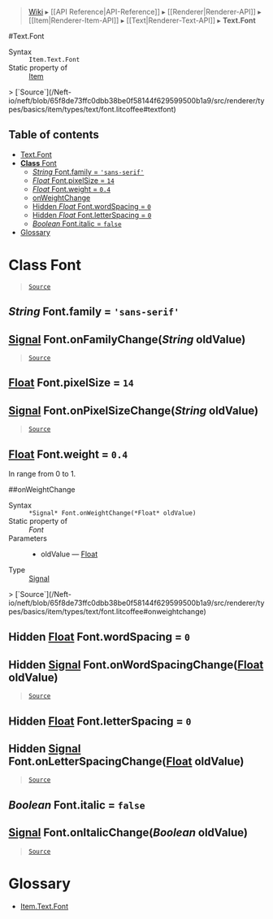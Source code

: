 > [Wiki](Home) ▸ [[API Reference|API-Reference]] ▸ [[Renderer|Renderer-API]] ▸ [[Item|Renderer-Item-API]] ▸ [[Text|Renderer-Text-API]] ▸ **Text.Font**

#Text.Font
<dl><dt>Syntax</dt><dd><code>Item.Text.Font</code></dd><dt>Static property of</dt><dd><a href="/Neft-io/neft/wiki/API/Renderer-Item-API#class-item">Item</a></dd></dl>
> [`Source`](/Neft-io/neft/blob/65f8de73ffc0dbb38be0f58144f629599500b1a9/src/renderer/types/basics/item/types/text/font.litcoffee#textfont)

## Table of contents
* [Text.Font](#textfont)
* [**Class** Font](#class-font)
  * [*String* Font.family = `'sans-serif'`](#string-fontfamily--sansserif)
  * [*Float* Font.pixelSize = `14`](#float-fontpixelsize--14)
  * [*Float* Font.weight = `0.4`](#float-fontweight--04)
  * [onWeightChange](#onweightchange)
  * [Hidden *Float* Font.wordSpacing = `0`](#hidden-float-fontwordspacing--0)
  * [Hidden *Float* Font.letterSpacing = `0`](#hidden-float-fontletterspacing--0)
  * [*Boolean* Font.italic = `false`](#boolean-fontitalic--false)
* [Glossary](#glossary)

# **Class** Font

> [`Source`](/Neft-io/neft/blob/65f8de73ffc0dbb38be0f58144f629599500b1a9/src/renderer/types/basics/item/types/text/font.litcoffee#class-font)

## *String* Font.family = `'sans-serif'`

## [Signal](/Neft-io/neft/wiki/API/Signal-API#class-signal) Font.onFamilyChange(*String* oldValue)

> [`Source`](/Neft-io/neft/blob/65f8de73ffc0dbb38be0f58144f629599500b1a9/src/renderer/types/basics/item/types/text/font.litcoffee#string-fontfamily--sansserif-signal-fontonfamilychangestring-oldvalue)

## [Float](/Neft-io/neft/wiki/API/Utils-API#isfloat) Font.pixelSize = `14`

## [Signal](/Neft-io/neft/wiki/API/Signal-API#class-signal) Font.onPixelSizeChange(*String* oldValue)

> [`Source`](/Neft-io/neft/blob/65f8de73ffc0dbb38be0f58144f629599500b1a9/src/renderer/types/basics/item/types/text/font.litcoffee#float-fontpixelsize--14-signal-fontonpixelsizechangestring-oldvalue)

## [Float](/Neft-io/neft/wiki/API/Utils-API#isfloat) Font.weight = `0.4`

In range from 0 to 1.

##onWeightChange
<dl><dt>Syntax</dt><dd><code>&#x2A;Signal&#x2A; Font.onWeightChange(&#x2A;Float&#x2A; oldValue)</code></dd><dt>Static property of</dt><dd><i>Font</i></dd><dt>Parameters</dt><dd><ul><li>oldValue — <a href="/Neft-io/neft/wiki/API/Utils-API#isfloat">Float</a></li></ul></dd><dt>Type</dt><dd><a href="/Neft-io/neft/wiki/API/Signal-API#class-signal">Signal</a></dd></dl>
> [`Source`](/Neft-io/neft/blob/65f8de73ffc0dbb38be0f58144f629599500b1a9/src/renderer/types/basics/item/types/text/font.litcoffee#onweightchange)

## Hidden [Float](/Neft-io/neft/wiki/API/Utils-API#isfloat) Font.wordSpacing = `0`

## Hidden [Signal](/Neft-io/neft/wiki/API/Signal-API#class-signal) Font.onWordSpacingChange([Float](/Neft-io/neft/wiki/API/Utils-API#isfloat) oldValue)

> [`Source`](/Neft-io/neft/blob/65f8de73ffc0dbb38be0f58144f629599500b1a9/src/renderer/types/basics/item/types/text/font.litcoffee#hidden-float-fontwordspacing--0-hidden-signal-fontonwordspacingchangefloat-oldvalue)

## Hidden [Float](/Neft-io/neft/wiki/API/Utils-API#isfloat) Font.letterSpacing = `0`

## Hidden [Signal](/Neft-io/neft/wiki/API/Signal-API#class-signal) Font.onLetterSpacingChange([Float](/Neft-io/neft/wiki/API/Utils-API#isfloat) oldValue)

> [`Source`](/Neft-io/neft/blob/65f8de73ffc0dbb38be0f58144f629599500b1a9/src/renderer/types/basics/item/types/text/font.litcoffee#hidden-float-fontletterspacing--0-hidden-signal-fontonletterspacingchangefloat-oldvalue)

## *Boolean* Font.italic = `false`

## [Signal](/Neft-io/neft/wiki/API/Signal-API#class-signal) Font.onItalicChange(*Boolean* oldValue)

> [`Source`](/Neft-io/neft/blob/65f8de73ffc0dbb38be0f58144f629599500b1a9/src/renderer/types/basics/item/types/text/font.litcoffee#boolean-fontitalic--false-signal-fontonitalicchangeboolean-oldvalue)

# Glossary

- [Item.Text.Font](#class-font)

